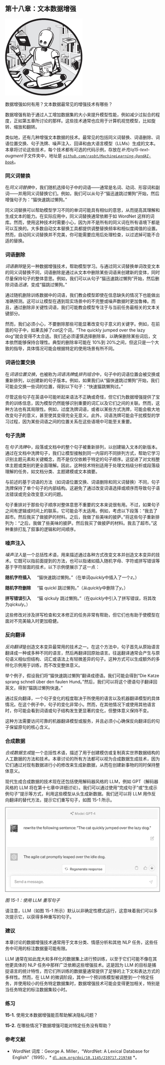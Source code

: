 ## 第十八章：**文本数据增强**

![Image](img/common.jpg)

数据增强如何有用？文本数据最常见的增强技术有哪些？

数据增强有助于通过人工增加数据集的大小来提升模型性能，例如减少过拟合的程度，正如第五章所讨论的那样。这些技术通常也应用于计算机视觉模型，比如旋转、缩放和翻转。

类似地，还有几种增强文本数据的技术。最常见的包括同义词替换、词语删除、词语位置交换、句子洗牌、噪声注入、回译和由大语言模型（LLMs）生成的文本。本章将讨论这些技术，每个技术都有可选的代码示例，存放在*补充/q15-text-augment*子文件夹中，地址是 *[`github.com/rasbt/MachineLearning-QandAI-book`](https://github.com/rasbt/MachineLearning-QandAI-book)*。

### **同义词替换**

在*同义词替换*中，我们随机选择句子中的词语——通常是名词、动词、形容词和副词——并用同义词替换它们。例如，我们可以从句子“猫迅速跳过懒狗”开始，然后增强句子为：“猫快速跳过懒狗。”

同义词替换可以帮助模型学习不同的单词可能具有相似的意思，从而提高其理解和生成文本的能力。在实际应用中，同义词替换通常依赖于如 WordNet 这样的词库。然而，使用这种技术时需要小心，因为并不是所有的同义词在所有语境下都是可以互换的。大多数自动文本替换工具都提供调整替换频率和相似度阈值的设置。然而，自动同义词替换并不完美，你可能需要应用后处理检查，以过滤掉可能不合适的替换。

### **词语删除**

*词语删除*是另一种数据增强技术，帮助模型学习。与通过同义词替换单词改变文本的同义词替换不同，词语删除是通过从文本中删除某些词语来创建新的变体，同时尽量保持句子的整体意思。例如，我们可以从句子“猫迅速跳过懒狗”开始，然后删除词语*迅速*，变成“猫跳过懒狗。”

通过随机删除训练数据中的词语，我们教会模型即使在信息缺失的情况下也能做出准确预测。这可以让模型在遇到现实场景中的不完整或噪声数据时更加鲁棒。而且，通过删除非关键性词语，我们可能教会模型专注于与当前任务最相关的文本关键部分。

然而，我们必须小心，不要删除那些可能显著改变句子意义的关键字。例如，在前面的句子中，如果去掉了*cat*这个词，“The quickly jumped over the lazy dog”就会变得不太合适。我们还必须谨慎选择删除率，以确保删除某些词后，文本依然能够保持合理性。典型的删除率可能在 10%到 20%之间，但这只是一个大致的指导，具体情况可能会根据特定的使用场景有所不同。

### **词语位置交换**

在*词语位置交换*，也被称为*词语洗牌*或*排列组合*中，句子中的词语位置会被交换或重新排列，以创建新的句子版本。例如，如果我们从“猫快速跳过懒狗”开始，我们可能会交换一些词的位置，得到以下句子：“快速猫跳懒狗过。”

尽管这些句子在英语中可能听起来语法不正确或奇怪，但它们为数据增强提供了宝贵的训练信息，因为模型仍然能够识别重要的词汇以及它们之间的关联。然而，这种方法也有其局限性。例如，过度洗牌词语，或者以某些方式洗牌，可能会极大地改变句子的意义，甚至使其变得完全无意义。此外，词语洗牌可能会干扰模型的学习过程，因为某些词语之间的位置关系在这些语境中可能至关重要。

### **句子洗牌**

在*句子洗牌*中，段落或文档中的整个句子被重新排列，以创建输入文本的新版本。通过在文档中洗牌句子，我们让模型接触到同一内容的不同排列方式，帮助它学习识别主题元素和关键概念，而不是仅仅依赖于特定的句子顺序。这促进了对文档整体主题或类别的更全面理解。因此，这种技术特别适用于处理文档级分析或段落级理解的任务，如文档分类、主题建模或文本摘要。

与前述的基于词语的方法（如词语位置交换、词语删除和同义词替换）不同，句子洗牌保持了单个句子的内部结构。这避免了通过改变词语选择或顺序而导致句子语法错误或完全改变意义的问题。

句子重排对于那些句子顺序对整体意思不重要的文本来说很有用。不过，如果句子之间有逻辑或时间上的联系，它可能会不太适用。例如，考虑以下段落：“我去了超市。然后我买了做披萨的材料。之后，我做了些美味的披萨。”将这些句子重新排列为：“之后，我做了些美味的披萨。然后我买了做披萨的材料。我去了超市。”这种重排打乱了叙事的逻辑和时间顺序。

### **噪声注入**

*噪声注入*是一个总括性术语，用来描述通过各种方式改变文本并创造文本变异的技术。它既可以指前面提到的方法，也可以指诸如插入随机字母、字符或拼写错误等基于字符层面的技术，以下示例便展示了这一点：

**随机字符插入**     “猫快速跳过懒狗。”（在单词*quickly*中插入了一个*z*。）

**随机字符删除**     “猫 quickl 跳过懒狗。”（从*quickly*中删除了*y*。）

**拼写错误引入**     “猫 qickuly 跳过懒狗。”（在*quickly*中引入了拼写错误，将其改为*qickuly*。）

这些修改对涉及拼写检查和文本修正的任务非常有帮助，但它们也有助于使模型在面对不完美输入时更加稳健。

### **反向翻译**

*反向翻译*是创造文本变异最常用的技术之一。在这个方法中，句子首先从原始语言翻译成一种或多种不同的语言，然后再翻译回原始语言。往返翻译通常会产生与原句语义相似但结构、词汇或语法上有轻微差异的句子。这种方式可以生成额外的多样化示例用于训练，而不改变整体意义。

举个例子，假设我们将“猫快速跳过懒狗”翻译成德语。我们可能会得到“Die Katze sprang schnell über den faulen Hund。”然后，我们可以将这个德语句子翻译回英文，得到“猫跳过懒狗快速。”

通过反向翻译，一个句子变化的程度取决于所使用的语言以及机器翻译模型的具体情况。在这个例子中，句子的变化非常小。然而，在其他情况下或使用其他语言时，你可能会看到词语或句子结构发生更显著的变化，但整体意义保持不变。

这种方法需要访问可靠的机器翻译模型或服务，并且必须小心确保反向翻译后的句子保留原句的核心含义。

### **合成数据**

*合成数据生成*是一个总括性术语，描述了用于创建模仿或复制真实世界数据结构的人工数据的方法和技术。本章讨论的所有方法都可以视为合成数据生成技术，因为它们通过对现有数据进行小的修改来生成新数据，从而在创建新事物的同时保持整体意义。

现代生成合成数据的技术现在还包括使用解码器风格的 LLM，例如 GPT（解码器风格的 LLM 将在第十七章中详细讨论）。我们可以通过使用“完成句子”或“生成示例句子”提示等方式，利用这些模型从头生成新数据。我们还可以将 LLM 用作反向翻译的替代方法，提示它们重写句子，如图 15-1 所示。

![Image](img/15fig01.jpg)

*图 15-1：使用 LLM 重写句子*

请注意，LLM（如图 15-1 所示）默认以非确定性模式运行，这意味着我们可以多次提示它，以获得多种重写的句子。

### **建议**

本章讨论的数据增强技术通常用于文本分类、情感分析和其他 NLP 任务，这些任务中可用的标注数据量可能有限。

LLM 通常在如此庞大和多样化的数据集上进行预训练，以至于它们可能不像在其他更具体的 NLP 任务中那样广泛依赖这些增强技术。这是因为 LLM 的目标是捕捉语言的统计特性，而它们所训练的数据量通常提供了足够的上下文和表达方式的多样性。然而，在 LLM 的微调阶段，其中一个预训练模型被调整到一个特定任务，并使用较小的任务特定数据集时，数据增强技术可能会变得更加相关，特别是当任务特定的标注数据集较小时。

### **练习**

**15-1.** 使用文本数据增强能否帮助解决隐私问题？

**15-2.** 在哪些情况下数据增强可能对特定任务没有帮助？

### **参考文献**

+   WordNet 词库：George A. Miller，“WordNet: A Lexical Database for English”（1995），* [`dl.acm.org/doi/10.1145/219717.219748`](https://dl.acm.org/doi/10.1145/219717.219748) *。
